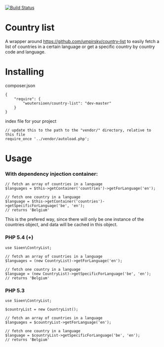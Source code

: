 [![Build Status](https://travis-ci.org/WouterSioen/country-list.svg?branch=master)](https://travis-ci.org/WouterSioen/country-list)

# Country list

A wrapper around <https://github.com/umpirsky/country-list> to easily fetch a list of countries in a certain language or get a specific country by country code and language.

# Installing

composer.json

    {
        "require": {
            "woutersioen/country-list": "dev-master"
        }
    }

index file for your project

    // update this to the path to the "vendor/" directory, relative to this file
    require_once '../vendor/autoload.php';

# Usage

### With dependency injection container:

    // fetch an array of countries in a language
    $languages = $this->getContainer('countries')->getForLanguage('en');

    // fetch one country in a language
    $language = $this->getContainer('countries')->getSpecificForLanguage('be', 'en');
    // returns 'Belgium'

This is the prefered way, since there will only be one instance of the countries object, and data will be cached in this object.

### PHP 5.4 (+)

    use Sioen\ContryList;

    // fetch an array of countries in a language
    $languages = (new CountryList)->getForLanguage('en');

    // fetch one country in a language
    $language = (new CountryList)->getSpecificForLanguage('be', 'en');
    // returns 'Belgium'

### PHP 5.3

    use Sioen\ContryList;

    $countryList = new CountryList();

    // fetch an array of countries in a language
    $languages = $countryList->getForLanguage('en');

    // fetch one country in a language
    $language = $countryList->getSpecificForLanguage('be', 'en');
    // returns 'Belgium'
